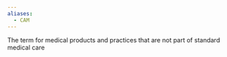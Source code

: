 ```yaml
---
aliases:
  - CAM
---
```

The term for medical products and practices that are not part of standard medical care